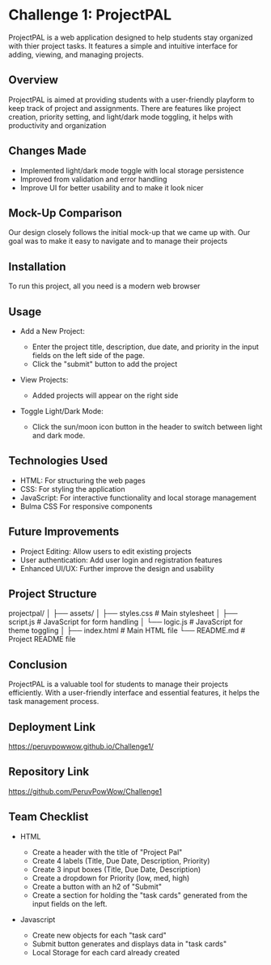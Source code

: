 # Challenge 1: ProjectPAL

ProjectPAL is a web application designed to help students stay organized with thier project tasks. It features a simple and intuitive interface for adding, viewing, and managing projects. 

## Overview

ProjectPAL is aimed at providing students with a user-friendly playform to keep track of project and assignments. There are features like project creation, priority setting, and light/dark mode toggling, it helps with productivity and organization

## Changes Made

* Implemented light/dark mode toggle with local storage persistence
* Improved from validation and error handling
* Improve UI for better usability and to make it look nicer

## Mock-Up Comparison

Our design closely follows the initial mock-up that we came up with. Our goal was to make it easy to navigate and to manage their projects

## Installation

To run this project, all you need is a modern web browser

## Usage

* Add a New Project:
   - Enter the project title, description, due date, and priority in the input fields on the left side of the page.
   - Click the "submit" button to add the project

* View Projects:
   - Added projects will appear on the right side 

* Toggle Light/Dark Mode:
   - Click the sun/moon icon button in the header to switch between light and dark mode.

## Technologies Used

* HTML: For structuring the web pages
* CSS: For styling the application
* JavaScript: For interactive functionality and local storage management
* Bulma CSS For responsive components

## Future Improvements

* Project Editing: Allow users to edit existing projects
* User authentication: Add user login and registration features
* Enhanced UI/UX: Further improve the design and usability

## Project Structure

projectpal/
│
├── assets/
│   ├── styles.css      # Main stylesheet
│   ├── script.js       # JavaScript for form handling
│   └── logic.js        # JavaScript for theme toggling
│
├── index.html          # Main HTML file
└── README.md           # Project README file

## Conclusion

ProjectPAL is a valuable tool for students to manage their projects efficiently. With a user-friendly interface and essential features, it helps the task management process. 

## Deployment Link

https://peruvpowwow.github.io/Challenge1/

## Repository Link

https://github.com/PeruvPowWow/Challenge1


## Team Checklist

* HTML
   - Create a header with the title of "Project Pal"
   - Create 4 labels (Title, Due Date, Description, Priority)
   - Create 3 input boxes (Title, Due Date, Description)
   - Create a dropdown for Priority (low, med, high)
   - Create a button with an h2 of "Submit"
   - Create a section for holding the "task cards" generated from the input fields on the left.

* Javascript
   - Create new objects for each "task card"
   - Submit button generates and displays data in "task cards"
   - Local Storage for each card already created